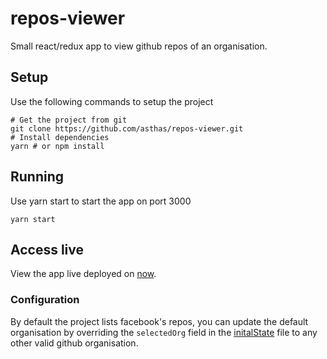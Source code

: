 # repos-viewer

Small react/redux app to view github repos of an organisation.

## Setup

Use the following commands to setup the project

```shell
# Get the project from git
git clone https://github.com/asthas/repos-viewer.git
# Install dependencies
yarn # or npm install
```

## Running

Use yarn start to start the app on port 3000

```shell
yarn start
```

## Access live

View the app live deployed on [now](https://files-umlwfxdcui.now.sh/).

### Configuration

By default the project lists facebook's repos, you can update the default organisation by overriding the `selectedOrg` field in the [initalState](src/store/initialState.js) file to any other valid github organisation.

